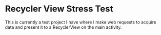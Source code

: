 # Recycler View Stress Test

This is currently a test project I have where I make web requests to acquire data and present it to a RecyclerView on the main activity.
